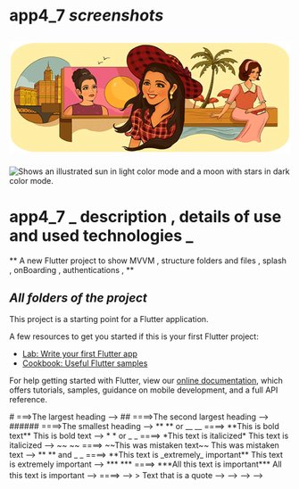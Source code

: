 # app4_7 _screenshots_
## ![screen _1_ ](https://github.com/emamHamada/mvvm_app/blob/master/assets/download.png)

<picture>
  <source media="(prefers-color-scheme: dark)" srcset="https://user-images.githubusercontent.com/25423296/163456776-7f95b81a-f1ed-45f7-b7ab-8fa810d529fa.png">
  <source media="(prefers-color-scheme: dark)" srcset="https://user-images.githubusercontent.com/25423296/163456779-a8556205-d0a5-45e2-ac17-42d089e3c3f8.png">
  <img alt="Shows an illustrated sun in light color mode and a moon with stars in dark color mode." src="https://user-images.githubusercontent.com/25423296/163456779-a8556205-d0a5-45e2-ac17-42d089e3c3f8.png">
</picture>


# app4_7 _ description , details of use and used technologies _

** A new Flutter project to show MVVM , structure folders and files , splash  , onBoarding , authentications , **

## *All folders of the project*

This project is a starting point for a Flutter application.

A few resources to get you started if this is your first Flutter project:

- [Lab: Write your first Flutter app](https://flutter.dev/docs/get-started/codelab)
- [Cookbook: Useful Flutter samples](https://flutter.dev/docs/cookbook)

For help getting started with Flutter, view our
[online documentation](https://flutter.dev/docs), which offers tutorials,
samples, guidance on mobile development, and a full API reference.

<!-- # readme.md language simple syntax -->

<!-- --> # ===>The largest heading -->
<!-- --> ## ====>The second largest heading -->
<!-- --> ###### ====>The smallest heading -->
<!-- --> ** ** or __ __  ====> **This is bold text**	This is bold text -->
<!-- --> * * or _ _ ====> *This text is italicized*	This text is italicized -->
<!-- --> ~~ ~~  ====> ~~This was mistaken text~~	This was mistaken text -->
<!-- --> ** ** and _ _ ====> **This text is _extremely_ important**	This text is extremely important -->
<!-- --> *** *** ====> ***All this text is important***	All this text is important -->
<!-- -->  <sub> </sub>  <sup> </sup>====> -->
<!-- --> > Text that is a quote -->
<!-- --> -->
<!-- --> -->
<!-- --> -->

<!-- When you use two or more headings, GitHub automatically generates a table of contents which you can access by -->
<!-- clicking  within the file header. Each heading title is listed in the table of contents and -->
<!-- you can click a title to navigate to the selected section. -->

